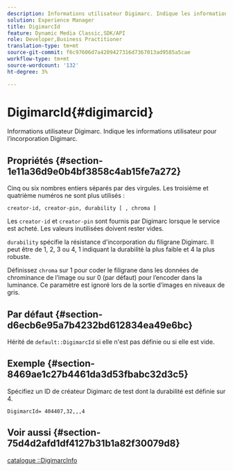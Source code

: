 ```yaml
---
description: Informations utilisateur Digimarc. Indique les informations utilisateur pour l’incorporation Digimarc.
solution: Experience Manager
title: DigimarcId
feature: Dynamic Media Classic,SDK/API
role: Developer,Business Practitioner
translation-type: tm+mt
source-git-commit: f6c97606d7a4209427316d7367013ad9585a5cae
workflow-type: tm+mt
source-wordcount: '132'
ht-degree: 3%

---
```



# DigimarcId{#digimarcid}

Informations utilisateur Digimarc. Indique les informations utilisateur pour l’incorporation Digimarc.

## Propriétés {#section-1e11a36d9e0b4bf3858c4ab15fe7a272}

Cinq ou six nombres entiers séparés par des virgules. Les troisième et quatrième numéros ne sont plus utilisés :

`creator-id, creator-pin, durability [ , chroma ]`

Les `creator-id` et `creator-pin` sont fournis par Digimarc lorsque le service est acheté. Les valeurs inutilisées doivent rester vides.

`durability` spécifie la résistance d&#39;incorporation du filigrane Digimarc. Il peut être de 1, 2, 3 ou 4, 1 indiquant la durabilité la plus faible et 4 la plus robuste.

Définissez `chroma` sur 1 pour coder le filigrane dans les données de chrominance de l’image ou sur 0 (par défaut) pour l’encoder dans la luminance. Ce paramètre est ignoré lors de la sortie d’images en niveaux de gris.

## Par défaut {#section-d6ecb6e95a7b4232bd612834ea49e6bc}

Hérité de `default::DigimarcId` si elle n&#39;est pas définie ou si elle est vide.

## Exemple {#section-8469ae1c27b4461da3d53fbabc32d3c5}

Spécifiez un ID de créateur Digimarc de test dont la durabilité est définie sur 4.

`DigimarcId= 404407,32,,,4`

## Voir aussi {#section-75d4d2afd1df4127b31b1a82f30079d8}

[catalogue ::DigimarcInfo](../../../../../is-api/image-catalog/image-serving-api-ref/c-image-catalog-reference/c-image-svg-data-reference/c-image-data-reference/r-digimarcinfo-cat.md#reference-4925764ed683466bb7af4b807c86f8ba)
